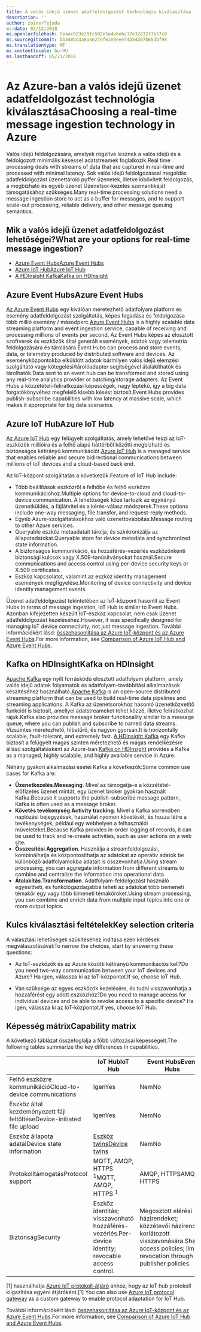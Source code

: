 ```yaml
---
title: A valós idejű üzenet adatfeldolgozást technológia kiválasztása
description: ''
author: zoinerTejada
ms:date: 02/12/2018
ms.openlocfilehash: 5eaac023e28fc502e5a4e6ebc17e32832f7557c0
ms.sourcegitcommit: bb348bd3a8a4e27ef61e8eee74b54b07b65dbf98
ms.translationtype: MT
ms.contentlocale: hu-HU
ms.lasthandoff: 05/21/2018
---
```

# <a name="choosing-a-real-time-message-ingestion-technology-in-azure"></a><span data-ttu-id="30a72-102">Az Azure-ban a valós idejű üzenet adatfeldolgozást technológia kiválasztása</span><span class="sxs-lookup"><span data-stu-id="30a72-102">Choosing a real-time message ingestion technology in Azure</span></span>

<span data-ttu-id="30a72-103">Valós idejű feldolgozására, amelyek rögzítve lesznek a valós idejű és a feldolgozott minimális késéssel adatstreamek foglalkozik.</span><span class="sxs-lookup"><span data-stu-id="30a72-103">Real time processing deals with streams of data that are captured in real-time and processed with minimal latency.</span></span> <span data-ttu-id="30a72-104">Sok valós idejű feldolgozással megoldás adatfeldolgozást üzenettároló puffer üzenetek, illetve kibővített feldolgozás, a megbízható és egyéb üzenet Üzenetsor-kezelés szemantikáját támogatásához szükséges.</span><span class="sxs-lookup"><span data-stu-id="30a72-104">Many real-time processing solutions need a message ingestion store to act as a buffer for messages, and to support scale-out processing, reliable delivery, and other message queuing semantics.</span></span> 

## <a name="what-are-your-options-for-real-time-message-ingestion"></a><span data-ttu-id="30a72-105">Mik a valós idejű üzenet adatfeldolgozást lehetőségei?</span><span class="sxs-lookup"><span data-stu-id="30a72-105">What are your options for real-time message ingestion?</span></span>

- [<span data-ttu-id="30a72-106">Azure Event Hubs</span><span class="sxs-lookup"><span data-stu-id="30a72-106">Azure Event Hubs</span></span>](/azure/event-hubs/)
- [<span data-ttu-id="30a72-107">Azure IoT Hub</span><span class="sxs-lookup"><span data-stu-id="30a72-107">Azure IoT Hub</span></span>](/azure/iot-hub/)
- [<span data-ttu-id="30a72-108">A HDInsight Kafka</span><span class="sxs-lookup"><span data-stu-id="30a72-108">Kafka on HDInsight</span></span>](/azure/hdinsight/kafka/apache-kafka-get-started)

## <a name="azure-event-hubs"></a><span data-ttu-id="30a72-109">Azure Event Hubs</span><span class="sxs-lookup"><span data-stu-id="30a72-109">Azure Event Hubs</span></span>

<span data-ttu-id="30a72-110">[Az Azure Event Hubs](/azure/event-hubs/) egy kiválóan méretezhető adatfolyam platform és esemény adatfeldolgozást szolgáltatás, képes fogadása és feldolgozása több millió esemény / másodperc.</span><span class="sxs-lookup"><span data-stu-id="30a72-110">[Azure Event Hubs](/azure/event-hubs/) is a highly scalable data streaming platform and event ingestion service, capable of receiving and processing millions of events per second.</span></span> <span data-ttu-id="30a72-111">Az Event Hubs képes az elosztott szoftverek és eszközök által generált események, adatok vagy telemetria feldolgozására és tárolására.</span><span class="sxs-lookup"><span data-stu-id="30a72-111">Event Hubs can process and store events, data, or telemetry produced by distributed software and devices.</span></span> <span data-ttu-id="30a72-112">Az eseményközpontokba elküldött adatok bármilyen valós idejű elemzési szolgáltató vagy kötegelési/tárolóadapter segítségével átalakíthatók és tárolhatók.</span><span class="sxs-lookup"><span data-stu-id="30a72-112">Data sent to an event hub can be transformed and stored using any real-time analytics provider or batching/storage adapters.</span></span> <span data-ttu-id="30a72-113">Az Event Hubs a közzétételi-feliratkozási képességek, nagy léptékű, így a big data forgatókönyvéhez megfelelő kisebb késést biztosít.</span><span class="sxs-lookup"><span data-stu-id="30a72-113">Event Hubs provides publish-subscribe capabilities with low latency at massive scale, which makes it appropriate for big data scenarios.</span></span>

## <a name="azure-iot-hub"></a><span data-ttu-id="30a72-114">Azure IoT Hub</span><span class="sxs-lookup"><span data-stu-id="30a72-114">Azure IoT Hub</span></span>

<span data-ttu-id="30a72-115">[Az Azure IoT Hub](/azure/iot-hub/) egy felügyelt szolgáltatás, amely lehetővé teszi az IoT-eszközök millióira és a felhő alapú háttérből közötti megbízható és biztonságos kétirányú kommunikációt.</span><span class="sxs-lookup"><span data-stu-id="30a72-115">[Azure IoT Hub](/azure/iot-hub/) is a managed service that enables reliable and secure bidirectional communications between millions of IoT devices and a cloud-based back end.</span></span>

<span data-ttu-id="30a72-116">Az IoT-központ szolgáltatás a következők:</span><span class="sxs-lookup"><span data-stu-id="30a72-116">Feature of IoT Hub include:</span></span>

* <span data-ttu-id="30a72-117">Több beállítások eszközről a felhőbe és felhő eszközre kommunikációhoz.</span><span class="sxs-lookup"><span data-stu-id="30a72-117">Multiple options for device-to-cloud and cloud-to-device communication.</span></span> <span data-ttu-id="30a72-118">A lehetőségek közé tartozik az egyirányú üzenetküldés, a fájlátvitel és a kérés-válasz módszerek.</span><span class="sxs-lookup"><span data-stu-id="30a72-118">These options include one-way messaging, file transfer, and request-reply methods.</span></span>
* <span data-ttu-id="30a72-119">Egyéb Azure-szolgáltatásokhoz való üzenettovábbítás.</span><span class="sxs-lookup"><span data-stu-id="30a72-119">Message routing to other Azure services.</span></span>
* <span data-ttu-id="30a72-120">Queryable eszköz metaadatait tárolja, és szinkronizálja az állapotadatokat.</span><span class="sxs-lookup"><span data-stu-id="30a72-120">Queryable store for device metadata and synchronized state information.</span></span>
* <span data-ttu-id="30a72-121">A biztonságos kommunikáció, és hozzáférés-vezérlés eszközönkénti biztonsági kulcsok vagy X.509-tanúsítványokat használ.</span><span class="sxs-lookup"><span data-stu-id="30a72-121">Secure communications and access control using per-device security keys or X.509 certificates.</span></span>
* <span data-ttu-id="30a72-122">Eszköz kapcsolatot, valamint az eszköz identity management események megfigyelése.</span><span class="sxs-lookup"><span data-stu-id="30a72-122">Monitoring of device connectivity and device identity management events.</span></span>

<span data-ttu-id="30a72-123">Üzenet adatfeldolgozást tekintetében az IoT-központ hasonlít az Event Hubs.</span><span class="sxs-lookup"><span data-stu-id="30a72-123">In terms of message ingestion, IoT Hub is similar to Event Hubs.</span></span> <span data-ttu-id="30a72-124">Azonban kifejezetten készült IoT-eszköz kapcsolat, nem csak üzenet adatfeldolgozást kezeléséhez.</span><span class="sxs-lookup"><span data-stu-id="30a72-124">However, it was specifically designed for managing IoT device connectivity, not just message ingestion.</span></span> <span data-ttu-id="30a72-125">További információkért lásd: [összehasonlítása az Azure IoT-központ és az Azure Event Hubs](/azure/iot-hub/iot-hub-compare-event-hubs).</span><span class="sxs-lookup"><span data-stu-id="30a72-125">For more information, see [Comparison of Azure IoT Hub and Azure Event Hubs](/azure/iot-hub/iot-hub-compare-event-hubs).</span></span> 

## <a name="kafka-on-hdinsight"></a><span data-ttu-id="30a72-126">Kafka on HDInsight</span><span class="sxs-lookup"><span data-stu-id="30a72-126">Kafka on HDInsight</span></span>

<span data-ttu-id="30a72-127">[Apache Kafka](https://kafka.apache.org/) egy nyílt forráskódú elosztott adatfolyam platform, amely valós idejű adatok folyamatok és adatfolyam-továbbítási alkalmazások készítéséhez használható.</span><span class="sxs-lookup"><span data-stu-id="30a72-127">[Apache Kafka](https://kafka.apache.org/) is an open-source distributed streaming platform that can be used to build real-time data pipelines and streaming applications.</span></span> <span data-ttu-id="30a72-128">A Kafka az üzenetsorokhoz hasonló üzenetközvetítő funkciót is biztosít, amellyel adatstreameket tehet közzé, illetve feliratkozhat rájuk.</span><span class="sxs-lookup"><span data-stu-id="30a72-128">Kafka also provides message broker functionality similar to a message queue, where you can publish and subscribe to named data streams.</span></span> <span data-ttu-id="30a72-129">Vízszintes méretezhető, hibatűrő, és nagyon gyorsan.</span><span class="sxs-lookup"><span data-stu-id="30a72-129">It is horizontally scalable, fault-tolerant, and extremely fast.</span></span> <span data-ttu-id="30a72-130">[A HDInsight Kafka](/azure/hdinsight/kafka/apache-kafka-get-started) egy Kafka biztosít a felügyelt magas szinten méretezhető és magas rendelkezésre állású szolgáltatásként az Azure-ban.</span><span class="sxs-lookup"><span data-stu-id="30a72-130">[Kafka on HDInsight](/azure/hdinsight/kafka/apache-kafka-get-started) provides a Kafka as a managed, highly scalable, and highly available service in Azure.</span></span> 

<span data-ttu-id="30a72-131">Néhány gyakori alkalmazási esetei Kafka a következők:</span><span class="sxs-lookup"><span data-stu-id="30a72-131">Some common use cases for Kafka are:</span></span>

* <span data-ttu-id="30a72-132">**Üzenetkezelés**.</span><span class="sxs-lookup"><span data-stu-id="30a72-132">**Messaging**.</span></span> <span data-ttu-id="30a72-133">Mivel az támogatja-e a közzététel-előfizetés üzenet mintát, egy üzenet broker gyakran használt Kafka.</span><span class="sxs-lookup"><span data-stu-id="30a72-133">Because it supports the publish-subscribe message pattern, Kafka is often used as a message broker.</span></span>
* <span data-ttu-id="30a72-134">**Követés tevékenység**.</span><span class="sxs-lookup"><span data-stu-id="30a72-134">**Activity tracking**.</span></span> <span data-ttu-id="30a72-135">Mivel a Kafka sorrendben naplózási bejegyzések, használat nyomon követését, és hozza létre a tevékenységek, például egy webhelyen a felhasználói műveleteket.</span><span class="sxs-lookup"><span data-stu-id="30a72-135">Because Kafka provides in-order logging of records, it can be used to track and re-create activities, such as user actions on a web site.</span></span>
* <span data-ttu-id="30a72-136">**Összesítési**.</span><span class="sxs-lookup"><span data-stu-id="30a72-136">**Aggregation**.</span></span> <span data-ttu-id="30a72-137">Használja a streamfeldolgozási, kombinálhatja és központosíthatja az adatokat az operatív adatok be különböző adatfolyamokba adatait is összevonhatja.</span><span class="sxs-lookup"><span data-stu-id="30a72-137">Using stream processing, you can aggregate information from different streams to combine and centralize the information into operational data.</span></span>
* <span data-ttu-id="30a72-138">**Átalakítás**.</span><span class="sxs-lookup"><span data-stu-id="30a72-138">**Transformation**.</span></span> <span data-ttu-id="30a72-139">Adatfolyam-feldolgozást használó egyesítheti, és funkciógazdagabbá teheti az adatokat több bemeneti témakör egy vagy több kimeneti témaköröket.</span><span class="sxs-lookup"><span data-stu-id="30a72-139">Using stream processing, you can combine and enrich data from multiple input topics into one or more output topics.</span></span>

## <a name="key-selection-criteria"></a><span data-ttu-id="30a72-140">Kulcs kiválasztási feltételek</span><span class="sxs-lookup"><span data-stu-id="30a72-140">Key selection criteria</span></span>

<span data-ttu-id="30a72-141">A választási lehetőségek szűkítéséhez indítása ezen kérdések megválaszolásával:</span><span class="sxs-lookup"><span data-stu-id="30a72-141">To narrow the choices, start by answering these questions:</span></span>

- <span data-ttu-id="30a72-142">Az IoT-eszközök és az Azure közötti kétirányú kommunikációs kell?</span><span class="sxs-lookup"><span data-stu-id="30a72-142">Do you need two-way communication between your IoT devices and Azure?</span></span> <span data-ttu-id="30a72-143">Ha igen, válassza ki az IoT-központot.</span><span class="sxs-lookup"><span data-stu-id="30a72-143">If so, choose IoT Hub.</span></span>

- <span data-ttu-id="30a72-144">Van szüksége az egyes eszközök kezelésére, és tudni visszavonhatja a hozzáférést egy adott eszközhöz?</span><span class="sxs-lookup"><span data-stu-id="30a72-144">Do you need to manage access for individual devices and be able to revoke access to a specific device?</span></span> <span data-ttu-id="30a72-145">Ha igen, válassza ki az IoT-központot.</span><span class="sxs-lookup"><span data-stu-id="30a72-145">If yes, choose IoT Hub.</span></span>

## <a name="capability-matrix"></a><span data-ttu-id="30a72-146">Képesség mátrix</span><span class="sxs-lookup"><span data-stu-id="30a72-146">Capability matrix</span></span>

<span data-ttu-id="30a72-147">A következő táblázat összefoglalja a főbb változásai képességeit.</span><span class="sxs-lookup"><span data-stu-id="30a72-147">The following tables summarize the key differences in capabilities.</span></span> 

| | <span data-ttu-id="30a72-148">IoT Hub</span><span class="sxs-lookup"><span data-stu-id="30a72-148">IoT Hub</span></span> | <span data-ttu-id="30a72-149">Event Hubs</span><span class="sxs-lookup"><span data-stu-id="30a72-149">Event Hubs</span></span> | <span data-ttu-id="30a72-150">Kafka on HDInsight</span><span class="sxs-lookup"><span data-stu-id="30a72-150">Kafka on HDInsight</span></span> |
| --- | --- | --- | --- |
| <span data-ttu-id="30a72-151">Felhő eszközre kommunikáció</span><span class="sxs-lookup"><span data-stu-id="30a72-151">Cloud-to-device communications</span></span> | <span data-ttu-id="30a72-152">Igen</span><span class="sxs-lookup"><span data-stu-id="30a72-152">Yes</span></span> | <span data-ttu-id="30a72-153">Nem</span><span class="sxs-lookup"><span data-stu-id="30a72-153">No</span></span> | <span data-ttu-id="30a72-154">Nem</span><span class="sxs-lookup"><span data-stu-id="30a72-154">No</span></span> |
| <span data-ttu-id="30a72-155">Eszköz által kezdeményezett fájl feltöltése</span><span class="sxs-lookup"><span data-stu-id="30a72-155">Device-initiated file upload</span></span> | <span data-ttu-id="30a72-156">Igen</span><span class="sxs-lookup"><span data-stu-id="30a72-156">Yes</span></span> | <span data-ttu-id="30a72-157">Nem</span><span class="sxs-lookup"><span data-stu-id="30a72-157">No</span></span> | <span data-ttu-id="30a72-158">Nem</span><span class="sxs-lookup"><span data-stu-id="30a72-158">No</span></span> |
| <span data-ttu-id="30a72-159">Eszköz állapota adatai</span><span class="sxs-lookup"><span data-stu-id="30a72-159">Device state information</span></span> | [<span data-ttu-id="30a72-160">Eszköz twins</span><span class="sxs-lookup"><span data-stu-id="30a72-160">Device twins</span></span>](/azure/iot-hub/iot-hub-devguide-device-twins) | <span data-ttu-id="30a72-161">Nem</span><span class="sxs-lookup"><span data-stu-id="30a72-161">No</span></span> | <span data-ttu-id="30a72-162">Nem</span><span class="sxs-lookup"><span data-stu-id="30a72-162">No</span></span> |
| <span data-ttu-id="30a72-163">Protokolltámogatás</span><span class="sxs-lookup"><span data-stu-id="30a72-163">Protocol support</span></span> | <span data-ttu-id="30a72-164">MQTT, AMQP, HTTPS <sup>1</sup></span><span class="sxs-lookup"><span data-stu-id="30a72-164">MQTT, AMQP, HTTPS <sup>1</sup></span></span> | <span data-ttu-id="30a72-165">AMQP, HTTPS</span><span class="sxs-lookup"><span data-stu-id="30a72-165">AMQP, HTTPS</span></span> | [<span data-ttu-id="30a72-166">Kafka protokoll</span><span class="sxs-lookup"><span data-stu-id="30a72-166">Kafka Protocol</span></span>](https://cwiki.apache.org/confluence/display/KAFKA/A+Guide+To+The+Kafka+Protocol) |
| <span data-ttu-id="30a72-167">Biztonság</span><span class="sxs-lookup"><span data-stu-id="30a72-167">Security</span></span> | <span data-ttu-id="30a72-168">Eszköz identitás; visszavonható hozzáférés-vezérlés.</span><span class="sxs-lookup"><span data-stu-id="30a72-168">Per-device identity; revocable access control.</span></span> | <span data-ttu-id="30a72-169">Megosztott elérési házirendeket; közzétevői házirendek korlátozott visszavonására.</span><span class="sxs-lookup"><span data-stu-id="30a72-169">Shared access policies; limited revocation through publisher policies.</span></span> | <span data-ttu-id="30a72-170">Hitelesítés SASL; moduláris engedélyezési; támogatja külső hitelesítési szolgáltatások integrációja.</span><span class="sxs-lookup"><span data-stu-id="30a72-170">Authentication using SASL; pluggable authorization; integration with external authentication services supported.</span></span> |

<span data-ttu-id="30a72-171">[1] használhatja [Azure IoT protokoll-átjáró](/azure/iot-hub/iot-hub-protocol-gateway) ahhoz, hogy az IoT hub protokoll kiigazítása egyéni átjáróként.</span><span class="sxs-lookup"><span data-stu-id="30a72-171">[1] You can also use [Azure IoT protocol gateway](/azure/iot-hub/iot-hub-protocol-gateway) as a custom gateway to enable protocol adaptation for IoT Hub.</span></span>

<span data-ttu-id="30a72-172">További információkért lásd: [összehasonlítása az Azure IoT-központ és az Azure Event Hubs](/azure/iot-hub/iot-hub-compare-event-hubs).</span><span class="sxs-lookup"><span data-stu-id="30a72-172">For more information, see [Comparison of Azure IoT Hub and Azure Event Hubs](/azure/iot-hub/iot-hub-compare-event-hubs).</span></span>
